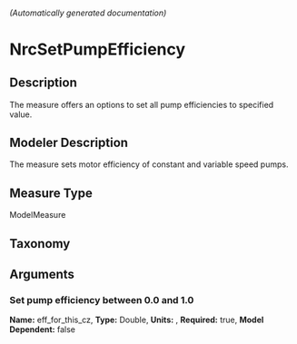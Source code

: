 

###### (Automatically generated documentation)

# NrcSetPumpEfficiency 

## Description
The measure offers an options to set all pump efficiencies to specified value.

## Modeler Description
The measure sets motor efficiency of constant and variable speed pumps.

## Measure Type
ModelMeasure

## Taxonomy


## Arguments


### Set pump efficiency between 0.0 and 1.0

**Name:** eff_for_this_cz,
**Type:** Double,
**Units:** ,
**Required:** true,
**Model Dependent:** false




